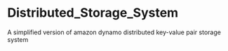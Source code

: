 # Distributed_Storage_System
A simplified version of amazon dynamo distributed key-value pair storage system
